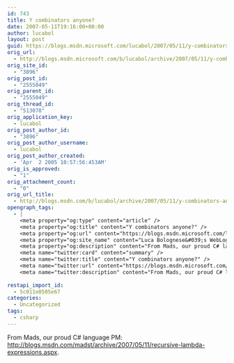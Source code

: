 ```yaml
---
id: 743
title: Y combinators anyone?
date: 2007-05-11T19:16:00+00:00
author: lucabol
layout: post
guid: https://blogs.msdn.microsoft.com/lucabol/2007/05/11/y-combinators-anyone/
orig_url:
  - http://blogs.msdn.microsoft.com/b/lucabol/archive/2007/05/11/y-combinators-anyone.aspx
orig_site_id:
  - "3896"
orig_post_id:
  - "2555049"
orig_parent_id:
  - "2555049"
orig_thread_id:
  - "513078"
orig_application_key:
  - lucabol
orig_post_author_id:
  - "3896"
orig_post_author_username:
  - lucabol
orig_post_author_created:
  - 'Apr  2 2005 10:57:56:453AM'
orig_is_approved:
  - "1"
orig_attachment_count:
  - "0"
orig_url_title:
  - http://blogs.msdn.com/b/lucabol/archive/2007/05/11/y-combinators-anyone.aspx
opengraph_tags:
  - |
    <meta property="og:type" content="article" />
    <meta property="og:title" content="Y combinators anyone?" />
    <meta property="og:url" content="https://blogs.msdn.microsoft.com/lucabol/2007/05/11/y-combinators-anyone/" />
    <meta property="og:site_name" content="Luca Bolognese&#039;s WebLog" />
    <meta property="og:description" content="From Mads, our proud C# language PM: http://blogs.msdn.com/madst/archive/2007/05/11/recursive-lambda-expressions.aspx." />
    <meta name="twitter:card" content="summary" />
    <meta name="twitter:title" content="Y combinators anyone?" />
    <meta name="twitter:url" content="https://blogs.msdn.microsoft.com/lucabol/2007/05/11/y-combinators-anyone/" />
    <meta name="twitter:description" content="From Mads, our proud C# language PM: http://blogs.msdn.com/madst/archive/2007/05/11/recursive-lambda-expressions.aspx." />
    
restapi_import_id:
  - 5c011e0505e67
categories:
  - Uncategorized
tags:
  - csharp
---
```

From Mads, our proud C# language PM: <http://blogs.msdn.com/madst/archive/2007/05/11/recursive-lambda-expressions.aspx>.